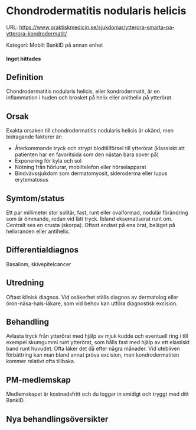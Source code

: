 # Chondrodermatitis nodularis helicis

URL: https://www.praktiskmedicin.se/sjukdomar/ytterora-smarta-pa-ytterora-kondrodermatit/



Kategori: Mobilt BankID på annan enhet

#### Inget hittades

## Definition

Chondrodermatitis nodularis helicis, eller kondrodermatit, är en inflammation i huden och brosket på helix eller anithelix på ytterörat.

## Orsak

Exakta orsaken till chondrodermatitis nodularis helicis är okänd, men bidragande faktorer är:
- Återkommande tryck och strypt blodtillförsel till ytterörat (klassiskt att patienten har en favoritsida som den nästan bara sover på)
- Exponering för kyla och sol
- Nötning från hörlurar, mobiltelefon eller hörselapparat
- Bindvävssjukdom som dermatomyosit, skleroderma eller lupus erytematosus

## Symtom/status

Ett par millimeter stor solitär, fast, runt eller ovalformad, nodulär förändring som är ömmande, redan vid lätt tryck. Ibland eksematiserat runt om. Centralt ses en crusta (skorpa). Oftast endast på ena örat, beläget på helixranden eller antihelix.

## Differentialdiagnos

Basaliom, skivepitelcancer

## Utredning

Oftast klinisk diagnos. Vid osäkerhet ställs diagnos av dermatolog eller öron-näsa-hals-läkare, som vid behov kan utföra diagnostisk excision.

## Behandling

Avlasta tryck från ytterörat med hjälp av mjuk kudde och eventuell ring i till exempel skumgummi runt ytterörat, som hålls fast med hjälp av ett elastiskt band runt huvudet. Ofta läker det då efter några månader. Vid utebliven förbättring kan man bland annat pröva excision, men kondrodermatiten kommer relativt ofta tillbaka.

## PM-medlemskap

Medlemskapet är kostnadsfritt och du loggar in smidigt och tryggt med ditt BankID.

## Nya behandlingsöversikter

